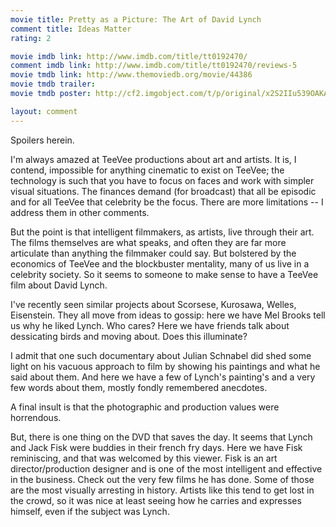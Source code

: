 ```yaml
---
movie title: Pretty as a Picture: The Art of David Lynch
comment title: Ideas Matter
rating: 2

movie imdb link: http://www.imdb.com/title/tt0192470/
comment imdb link: http://www.imdb.com/title/tt0192470/reviews-5
movie tmdb link: http://www.themoviedb.org/movie/44386
movie tmdb trailer: 
movie tmdb poster: http://cf2.imgobject.com/t/p/original/x2S2IIu539OAKAPmFZk7ZBcHS45.jpg

layout: comment
---
```


Spoilers herein.

I'm always amazed at TeeVee productions about art and artists. It is, I contend, impossible for anything cinematic to exist on TeeVee; the technology is such that you have to focus on faces and work with simpler visual situations. The finances demand (for broadcast) that all be episodic and for all TeeVee that celebrity be the focus. There are more limitations -- I address them in other comments. 

But the point is that intelligent filmmakers, as artists, live through their art. The films themselves are what speaks, and often they are far more articulate than anything the filmmaker could say. But bolstered by the economics of TeeVee and the blockbuster mentality, many of us live in a celebrity society. So it seems to someone to make sense to have a TeeVee film about David Lynch.

I've recently seen similar projects about Scorsese, Kurosawa, Welles, Eisenstein. They all move from ideas to gossip: here we have Mel Brooks tell us why he liked Lynch. Who cares? Here we have friends talk about dessicating birds and moving about. Does this illuminate?

I admit that one such documentary about Julian Schnabel did shed some light on his vacuous approach to film by showing his paintings and what he said about them. And here we have a few of Lynch's painting's and a very few words about them, mostly fondly remembered anecdotes. 

A final insult is that the photographic and production values were horrendous.

But, there is one thing on the DVD that saves the day. It seems that Lynch and Jack Fisk were buddies in their french fry days. Here we have Fisk reminiscing, and that was welcomed by this viewer. Fisk is an art director/production designer and is one of the most intelligent and effective in the business. Check out the very few films he has done. Some of those are the most visually arresting in history. Artists like this tend to get lost in the crowd, so it was nice at least seeing how he carries and expresses himself, even if the subject was Lynch.